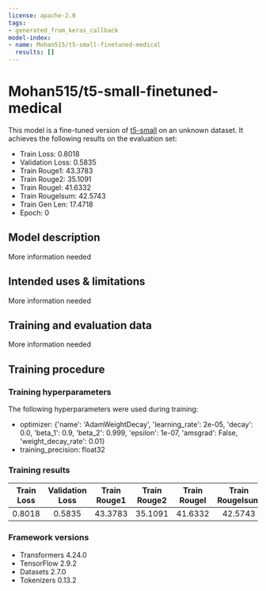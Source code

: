 ```yaml
---
license: apache-2.0
tags:
- generated_from_keras_callback
model-index:
- name: Mohan515/t5-small-finetuned-medical
  results: []
---
```


<!-- This model card has been generated automatically according to the information Keras had access to. You should
probably proofread and complete it, then remove this comment. -->

# Mohan515/t5-small-finetuned-medical

This model is a fine-tuned version of [t5-small](https://huggingface.co/t5-small) on an unknown dataset.
It achieves the following results on the evaluation set:
- Train Loss: 0.8018
- Validation Loss: 0.5835
- Train Rouge1: 43.3783
- Train Rouge2: 35.1091
- Train Rougel: 41.6332
- Train Rougelsum: 42.5743
- Train Gen Len: 17.4718
- Epoch: 0

## Model description

More information needed

## Intended uses & limitations

More information needed

## Training and evaluation data

More information needed

## Training procedure

### Training hyperparameters

The following hyperparameters were used during training:
- optimizer: {'name': 'AdamWeightDecay', 'learning_rate': 2e-05, 'decay': 0.0, 'beta_1': 0.9, 'beta_2': 0.999, 'epsilon': 1e-07, 'amsgrad': False, 'weight_decay_rate': 0.01}
- training_precision: float32

### Training results

| Train Loss | Validation Loss | Train Rouge1 | Train Rouge2 | Train Rougel | Train Rougelsum | Train Gen Len | Epoch |
|:----------:|:---------------:|:------------:|:------------:|:------------:|:---------------:|:-------------:|:-----:|
| 0.8018     | 0.5835          | 43.3783      | 35.1091      | 41.6332      | 42.5743         | 17.4718       | 0     |


### Framework versions

- Transformers 4.24.0
- TensorFlow 2.9.2
- Datasets 2.7.0
- Tokenizers 0.13.2
